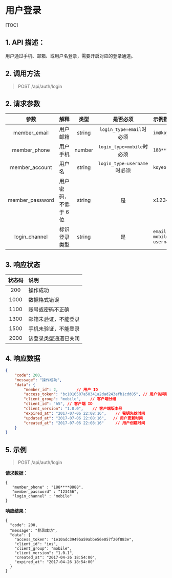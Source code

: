 # 用户登录

[TOC]

## 1. API 描述：

用户通过手机、邮箱、或用户名登录，需要开启对应的登录通道。

## 2. 调用方法

> POST /api/auth/login

## 2. 请求参数

参数 | 解释 | 类型 | 是否必须 | 示例数据
:---:|:---|:---:|:---:|:---
member_email | 用户邮箱 | string | `login_type=email`时必须 | `im@koyeo.io`
member_phone | 用户手机 | number | `login_type=mobile`时必须 | `188****8888`
member_account | 用户名 | string | `login_type=username`时必须 | `koyeo`
member_password | 用户密码，不低于 6 位 | string | 是 | x123456
login_channel | 标识登录类型 | string | 是 | `email` <br> `mobile` <br> `username`

## 3. 响应状态

状态码 | 说明
:---:|:---
200 | 操作成功
1000 | 数据格式错误
1100 | 账号或密码不正确
1300 | 邮箱未验证，不能登录
1500 | 手机未验证，不能登录
2000 | 该登录类型通道已关闭

## 4. 响应数据

```json
{
    "code": 200,
    "message": "操作成功",
    "data": {
        "member_id": 2,        // 用户 ID
        "access_token": "bc1016507a50341a2dad243efb1cdd85", // 用户访问秘钥
        "client_group": "mobile",    // 客户端分组
        "client_id": "h5", // 客户端 ID
        "client_version": "1.0.0",    // 客户端版本号
        "expired_at": "2017-07-06 22:08:16",    // 秘钥失效时间
        "updated_at": "2017-07-06 22:08:16",   // 用户更新时间
        "created_at": "2017-07-06 22:08:16"     // 用户创建时间
    }
}
```

## 5. 示例

> POST /api/auth/login

**请求数据：**

```josn
{
   "member_phone" : "188****8888",
   "member_password" : "123456",
   "login_channel" : "mobile"
}
```

**响应结果：**

```josn
{
  "code": 200,
  "message": "登录成功",
  "data": {
    "access_token": "1e10adc3949ba59abbe56e057f20f883e",
    "client_id": "ios",
    "client_group": "mobile",
    "client_version": "1.0.1",
    "created_at": "2017-04-26 18:54:00",
    "expired_at": "2017-04-26 18:54:00"
  }
}
```